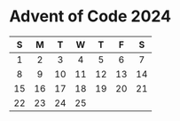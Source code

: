 # Advent of Code 2024

|  S  |  M  |  T  |  W  |  T  |  F  |  S  |
| :-: | :-: | :-: | :-: | :-: | :-: | :-: |
|   1 |  2  |   3 |   4 |   5 |   6 |   7 |
|   8 |  9  |  10 |  11 |  12 |  13 |  14 |
|  15 | 16  |  17 |  18 |  19 |  20 |  21 |
|  22 | 23  |  24 |  25 |     |     |     |


